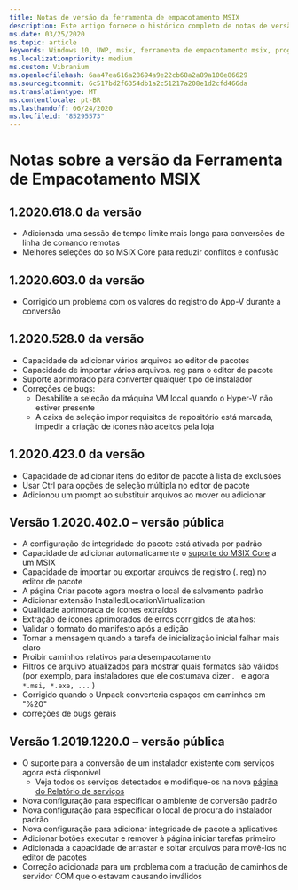 ```yaml
---
title: Notas de versão da ferramenta de empacotamento MSIX
description: Este artigo fornece o histórico completo de notas de versão para diferentes versões da ferramenta de empacotamento MSIX.
ms.date: 03/25/2020
ms.topic: article
keywords: Windows 10, UWP, msix, ferramenta de empacotamento msix, programa Insider
ms.localizationpriority: medium
ms.custom: Vibranium
ms.openlocfilehash: 6aa47ea616a28694a9e22cb68a2a89a100e86629
ms.sourcegitcommit: 6c517bd2f6354db1a2c51217a208e1d2cfd466da
ms.translationtype: MT
ms.contentlocale: pt-BR
ms.lasthandoff: 06/24/2020
ms.locfileid: "85295573"
---
```

# <a name="release-notes-for-the-msix-packaging-tool"></a>Notas sobre a versão da Ferramenta de Empacotamento MSIX

## <a name="version-120206180"></a>1.2020.618.0 da versão
- Adicionada uma sessão de tempo limite mais longa para conversões de linha de comando remotas
- Melhores seleções do so MSIX Core para reduzir conflitos e confusão

## <a name="version-120206030"></a>1.2020.603.0 da versão
- Corrigido um problema com os valores do registro do App-V durante a conversão

## <a name="version-120205280"></a>1.2020.528.0 da versão
- Capacidade de adicionar vários arquivos ao editor de pacotes
- Capacidade de importar vários arquivos. reg para o editor de pacote
- Suporte aprimorado para converter qualquer tipo de instalador
- Correções de bugs:
    - Desabilite a seleção da máquina VM local quando o Hyper-V não estiver presente
    - A caixa de seleção impor requisitos de repositório está marcada, impedir a criação de ícones não aceitos pela loja

## <a name="version-120204230"></a>1.2020.423.0 da versão
- Capacidade de adicionar itens do editor de pacote à lista de exclusões
- Usar Ctrl para opções de seleção múltipla no editor de pacote
- Adicionou um prompt ao substituir arquivos ao mover ou adicionar

## <a name="version-120204020---public-release"></a>Versão 1.2020.402.0 – versão pública
- A configuração de integridade do pacote está ativada por padrão
- Capacidade de adicionar automaticamente o [suporte do MSIX Core](../../msix-core/msixcore.md) a um MSIX
- Capacidade de importar ou exportar arquivos de registro (. reg) no editor de pacote
- A página Criar pacote agora mostra o local de salvamento padrão
- Adicionar extensão InstalledLocationVirtualization
- Qualidade aprimorada de ícones extraídos
- Extração de ícones aprimorados de erros corrigidos de atalhos:
- Validar o formato do manifesto após a edição 
- Tornar a mensagem quando a tarefa de inicialização inicial falhar mais claro 
- Proibir caminhos relativos para desempacotamento 
- Filtros de arquivo atualizados para mostrar quais formatos são válidos (por exemplo, para instaladores que ele costumava dizer *.*   e agora `*.msi, *.exe, ...` ) 
- Corrigido quando o Unpack converteria espaços em caminhos em "%20"
- correções de bugs gerais

## <a name="version-1201912200---public-release"></a>Versão 1.2019.1220.0 – versão pública
- O suporte para a conversão de um instalador existente com serviços agora está disponível
  - Veja todos os serviços detectados e modifique-os na nova [página do Relatório de serviços](../convert-an-installer-with-services.md)
- Nova configuração para especificar o ambiente de conversão padrão
- Nova configuração para especificar o local de procura do instalador padrão
- Nova configuração para adicionar integridade de pacote a aplicativos
- Adicionar botões executar e remover à página iniciar tarefas primeiro
- Adicionada a capacidade de arrastar e soltar arquivos para movê-los no editor de pacotes
- Correção adicionada para um problema com a tradução de caminhos de servidor COM que o estavam causando inválidos
